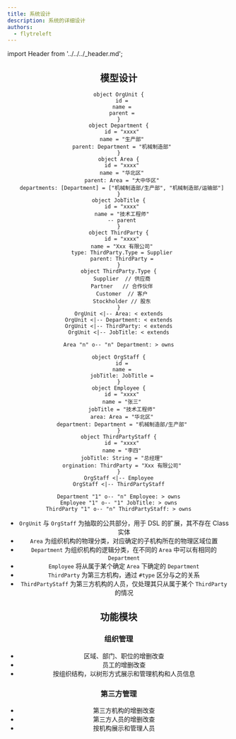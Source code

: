 ```yaml
---
title: 系统设计
description: 系统的详细设计
authors:
  - flytreleft
---
```


import Header from '../../../\_header.md';

<Header />

## 模型设计

<!-- https://plantuml.com/object-diagram -->
```plantuml
object OrgUnit {
  id =
  name =
  parent =
}
object Department {
  id = "xxxx"
  name = "生产部"
  parent: Department = "机械制造部"
}
object Area {
  id = "xxxx"
  name = "华北区"
  parent: Area = "大中华区"
  departments: [Department] = ["机械制造部/生产部", "机械制造部/运输部"]
}
object JobTitle {
  id = "xxxx"
  name = "技术工程师"
  -- parent
}
object ThirdParty {
  id = "xxxx"
  name = "Xxx 有限公司"
  type: ThirdParty.Type = Supplier
  parent: ThirdParty =
}
object ThirdParty.Type {
  Supplier  // 供应商
  Partner   // 合作伙伴
  Customer  // 客户
  Stockholder // 股东
}
OrgUnit <|-- Area: < extends
OrgUnit <|-- Department: < extends
OrgUnit <|-- ThirdParty: < extends
OrgUnit <|-- JobTitle: < extends

Area "n" o-- "n" Department: > owns

object OrgStaff {
  id =
  name =
  jobTitle: JobTitle =
}
object Employee {
  id = "xxxx"
  name = "张三"
  jobTitle = "技术工程师"
  area: Area = "华北区"
  department: Department = "机械制造部/生产部"
}
object ThirdPartyStaff {
  id = "xxxx"
  name = "李四"
  jobTitle: String = "总经理"
  orgination: ThirdParty = "Xxx 有限公司"
}
OrgStaff <|-- Employee
OrgStaff <|-- ThirdPartyStaff

Department "1" o-- "n" Employee: > owns
Employee "1" o-- "1" JobTitle: > owns
ThirdParty "1" o-- "n" ThirdPartyStaff: > owns
```

- `OrgUnit` 与 `OrgStaff` 为抽取的公共部分，用于 DSL 的扩展，其不存在 Class 实体
- `Area` 为组织机构的物理分类，对应确定的子机构所在的物理区域位置
- `Department` 为组织机构的逻辑分类，在不同的 `Area` 中可以有相同的 `Department`
- `Employee` 将从属于某个确定 `Area` 下确定的 `Department`
- `ThirdParty` 为第三方机构，通过 `#type` 区分与之的关系
- `ThirdPartyStaff` 为第三方机构的人员，仅处理其只从属于某个 `ThirdParty` 的情况

## 功能模块

### 组织管理

- 区域、部门、职位的增删改查
- 员工的增删改查
- 按组织结构，以树形方式展示和管理机构和人员信息

### 第三方管理

- 第三方机构的增删改查
- 第三方人员的增删改查
- 按机构展示和管理人员

